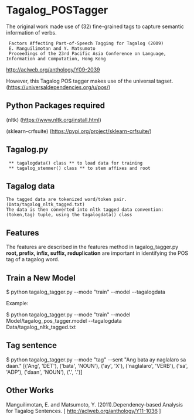 # Tagalog_POSTagger

   The original work made use of (32) fine-grained tags to capture semantic information of verbs.
  ```
   Factors Affecting Part-of-Speech Tagging for Tagalog (2009)
   E. Manguilimotan and Y. Matsumoto
   Proceedings of the 23rd Pacific Asia Conference on Language, Information and Computation, Hong Kong 
  ```
  http://aclweb.org/anthology/Y09-2039
 
  However, this Tagalog POS tagger makes use of the universal tagset. (https://universaldependencies.org/u/pos/)

## Python Packages required

  (nltk) (https://www.nltk.org/install.html)

  (sklearn-crfsuite) (https://pypi.org/project/sklearn-crfsuite/)

## Tagalog.py 
     ** tagalogdata() class ** to load data for training
     ** tagalog_stemmer() class ** to stem affixes and root

## Tagalog data
    The tagged data are tokenized word/token pair. (Data/tagalog_nltk_tagged.txt)
    The data is then converted into nltk tagged data convention: (token,tag) tuple, using the tagalogdata() class
    
## Features
   The features are described in the features method in tagalog_tagger.py
   **root, prefix, infix, suffix, reduplication** are important in identifying the POS tag of a tagalog word.

## Train a New Model
  
   $ python tagalog_tagger.py --mode "train" --model <modelname> --tagalogdata <trainingdata>
  
   Example:
  
   $ python tagalog_tagger.py --mode "train" --model Model/tagalog_pos_tagger.model --tagalogdata Data/tagalog_nltk_tagged.txt

   
## Tag sentence
  
   $ python tagalog_tagger.py --mode "tag" --sent "Ang bata ay naglalaro sa daan."
   [('Ang', 'DET'), ('bata', 'NOUN'), ('ay', 'X'), ('naglalaro', 'VERB'), ('sa', 'ADP'), ('daan', 'NOUN'), ('.', '.')]
 

## Other Works
   
   Manguilimotan, E. and Matsumoto, Y. (2011).Dependency-based Analysis for Tagalog Sentences. [ http://aclweb.org/anthology/Y11-1036 ]
